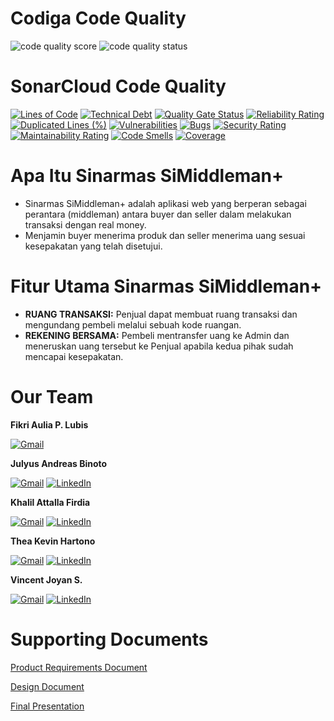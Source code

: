 # Codiga Code Quality
![code quality score](https://api.codiga.io/project/34774/score/svg)
![code quality status](https://api.codiga.io/project/34774/status/svg)

# SonarCloud Code Quality
[![Lines of Code](https://sonarcloud.io/api/project_badges/measure?project=WibuSOS_SiMiddleman&metric=ncloc)](https://sonarcloud.io/summary/new_code?id=WibuSOS_SiMiddleman)
[![Technical Debt](https://sonarcloud.io/api/project_badges/measure?project=WibuSOS_SiMiddleman&metric=sqale_index)](https://sonarcloud.io/summary/new_code?id=WibuSOS_SiMiddleman)
[![Quality Gate Status](https://sonarcloud.io/api/project_badges/measure?project=WibuSOS_SiMiddleman&metric=alert_status)](https://sonarcloud.io/summary/new_code?id=WibuSOS_SiMiddleman)
[![Reliability Rating](https://sonarcloud.io/api/project_badges/measure?project=WibuSOS_SiMiddleman&metric=reliability_rating)](https://sonarcloud.io/summary/new_code?id=WibuSOS_SiMiddleman)
[![Duplicated Lines (%)](https://sonarcloud.io/api/project_badges/measure?project=WibuSOS_SiMiddleman&metric=duplicated_lines_density)](https://sonarcloud.io/summary/new_code?id=WibuSOS_SiMiddleman)
[![Vulnerabilities](https://sonarcloud.io/api/project_badges/measure?project=WibuSOS_SiMiddleman&metric=vulnerabilities)](https://sonarcloud.io/summary/new_code?id=WibuSOS_SiMiddleman)
[![Bugs](https://sonarcloud.io/api/project_badges/measure?project=WibuSOS_SiMiddleman&metric=bugs)](https://sonarcloud.io/summary/new_code?id=WibuSOS_SiMiddleman)
[![Security Rating](https://sonarcloud.io/api/project_badges/measure?project=WibuSOS_SiMiddleman&metric=security_rating)](https://sonarcloud.io/summary/new_code?id=WibuSOS_SiMiddleman)
[![Maintainability Rating](https://sonarcloud.io/api/project_badges/measure?project=WibuSOS_SiMiddleman&metric=sqale_rating)](https://sonarcloud.io/summary/new_code?id=WibuSOS_SiMiddleman)
[![Code Smells](https://sonarcloud.io/api/project_badges/measure?project=WibuSOS_SiMiddleman&metric=code_smells)](https://sonarcloud.io/summary/new_code?id=WibuSOS_SiMiddleman)
[![Coverage](https://sonarcloud.io/api/project_badges/measure?project=WibuSOS_SiMiddleman&metric=coverage)](https://sonarcloud.io/summary/new_code?id=WibuSOS_SiMiddleman)

# Apa Itu Sinarmas SiMiddleman+
- Sinarmas SiMiddleman+ adalah aplikasi web yang berperan sebagai perantara (middleman) antara buyer dan seller dalam melakukan transaksi dengan real money.
- Menjamin buyer menerima produk dan seller menerima uang sesuai kesepakatan yang telah disetujui.

# Fitur Utama Sinarmas SiMiddleman+
- **RUANG TRANSAKSI:** Penjual dapat membuat ruang transaksi dan mengundang pembeli melalui sebuah kode ruangan.
- **REKENING BERSAMA:** Pembeli mentransfer uang ke Admin dan meneruskan uang tersebut ke Penjual apabila kedua pihak sudah mencapai kesepakatan.

# Our Team
**Fikri Aulia P. Lubis**

[![Gmail](https://img.shields.io/badge/Gmail-D14836?style=for-the-badge&logo=gmail&logoColor=white)](mailto:fikriaplubis@gmail.com)
<br>

**Julyus Andreas Binoto**

[![Gmail](https://img.shields.io/badge/Gmail-D14836?style=for-the-badge&logo=gmail&logoColor=white)](mailto:julyusmanurung@gmail.com)
[![LinkedIn](https://img.shields.io/badge/LinkedIn-0077B5?style=for-the-badge&logo=linkedin&logoColor=white)](https://www.linkedin.com/in/julyus-manurung/)
<br>

**Khalil Attalla Firdia**

[![Gmail](https://img.shields.io/badge/Gmail-D14836?style=for-the-badge&logo=gmail&logoColor=white)](mailto:khalilattalla2209@gmail.com)
[![LinkedIn](https://img.shields.io/badge/LinkedIn-0077B5?style=for-the-badge&logo=linkedin&logoColor=white)](https://www.linkedin.com/in/khalil-attalla-firdia-52084623a/)
<br>

**Thea Kevin Hartono**

[![Gmail](https://img.shields.io/badge/Gmail-D14836?style=for-the-badge&logo=gmail&logoColor=white)](mailto:theakevin01@gmail.com)
[![LinkedIn](https://img.shields.io/badge/LinkedIn-0077B5?style=for-the-badge&logo=linkedin&logoColor=white)](https://www.linkedin.com/in/thea-kevin/)
<br>

**Vincent Joyan S.**

[![Gmail](https://img.shields.io/badge/Gmail-D14836?style=for-the-badge&logo=gmail&logoColor=white)](mailto:vincent.joyan@outlook.com)
[![LinkedIn](https://img.shields.io/badge/LinkedIn-0077B5?style=for-the-badge&logo=linkedin&logoColor=white)](https://www.linkedin.com/in/vincentjoyan/)

# Supporting Documents
[Product Requirements Document](https://bit.ly/SiMiddlemanPRD)

[Design Document](https://bit.ly/SiMiddlemanDesignDoc)

[Final Presentation](https://bit.ly/SiMiddlemanSlides)

